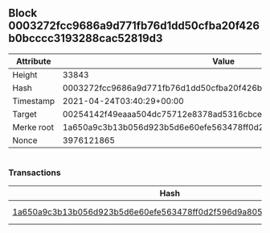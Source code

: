 ## Block 0003272fcc9686a9d771fb76d1dd50cfba20f426b0bcccc3193288cac52819d3

Attribute | Value
--- | ---
Height | 33843
Hash | 0003272fcc9686a9d771fb76d1dd50cfba20f426b0bcccc3193288cac52819d3
Timestamp | 2021-04-24T03:40:29+00:00
Target | 00254142f49eaaa504dc75712e8378ad5316cbcead634704b3734b6271167cc4
Merke root | 1a650a9c3b13b056d923b5d6e60efe563478ff0d2f596d9a805d788aa72e21a7
Nonce | 3976121865

```

```

### Transactions

Hash | Amount
--- | ---
[1a650a9c3b13b056d923b5d6e60efe563478ff0d2f596d9a805d788aa72e21a7](1a650a9c3b13b056d923b5d6e60efe563478ff0d2f596d9a805d788aa72e21a7.md) | 10.00000000 SKEPTI 
